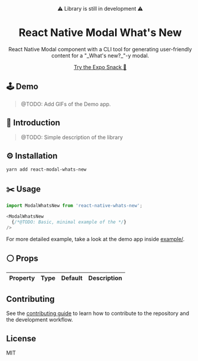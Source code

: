 <p align='center'>⚠️ Library is still in development ⚠️</p>
<h1 align="center">React Native Modal What's New</h1>
<p align='center'>
    React Native Modal component with a CLI tool for generating user-friendly content for a "_What's new?_"-y modal.
</p>

<p align='center'>
    <a href="https://snack.expo.dev/@fakeheal">
    Try the Expo Snack 👏
    </a>
<br>
</p>

## 🕹️ Demo

> @TODO: Add GIFs of the Demo app.

[//]: # (_Click on the image to see it in a larger size_.)
## 👋 Introduction

> @TODO: Simple description of the library
## ⚙️ Installation

```sh
yarn add react-modal-whats-new
```

## ✂️ Usage

```js
import ModalWhatsNew from 'react-native-whats-new';

<ModalWhatsNew
  {/*@TODO: Basic, minimal example of the */}
/>
```

For more detailed example, take a look at the demo app inside [example/](./example).

## ⚪ Props

| Property          | Type       | Default   | Description                                                                                                                                                            |
|-------------------|------------|-----------|------------------------------------------------------------------------------------------------------------------------------------------------------------------------|


## Contributing

See the [contributing guide](CONTRIBUTING.md) to learn how to contribute to the repository and the development workflow.

## License

MIT
